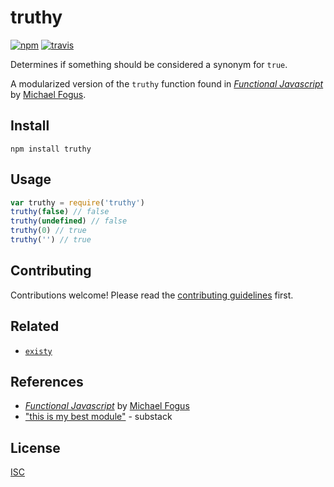 # truthy

[![npm][npm-image]][npm-url]
[![travis][travis-image]][travis-url]

[npm-image]: https://img.shields.io/npm/v/truthy.svg?style=flat-square
[npm-url]: https://www.npmjs.com/package/truthy
[travis-image]: https://img.shields.io/travis/bcomnes/truthy.svg?style=flat-square
[travis-url]: https://travis-ci.org/bcomnes/truthy


Determines if something should be considered a synonym for `true`.

A modularized version of the `truthy` function found in [*Functional Javascript*](http://shop.oreilly.com/product/0636920028857.do) by [Michael Fogus](http://blog.fogus.me/).

## Install

```
npm install truthy
```

## Usage

```js
var truthy = require('truthy')
truthy(false) // false
truthy(undefined) // false
truthy(0) // true
truthy('') // true
```

## Contributing

Contributions welcome! Please read the [contributing guidelines](CONTRIBUTING.md) first.

## Related

- [`existy`](https://www.npmjs.com/package/existy)

## References

- [*Functional Javascript*](http://shop.oreilly.com/product/0636920028857.do) by [Michael Fogus](http://blog.fogus.me/)
- ["this is my best module"](https://twitter.com/substack/status/469024887949242368) - substack

## License

[ISC](LICENSE)
